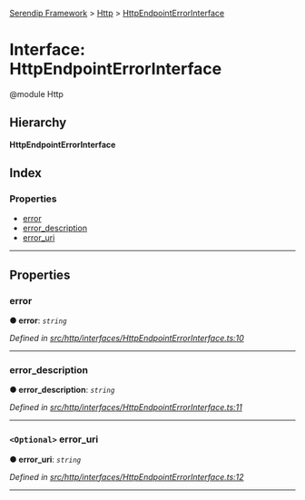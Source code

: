 [Serendip Framework](../README.md) > [Http](../modules/http.md) > [HttpEndpointErrorInterface](../interfaces/http.httpendpointerrorinterface.md)

# Interface: HttpEndpointErrorInterface

@module Http

## Hierarchy

**HttpEndpointErrorInterface**

## Index

### Properties

* [error](http.httpendpointerrorinterface.md#error)
* [error_description](http.httpendpointerrorinterface.md#error_description)
* [error_uri](http.httpendpointerrorinterface.md#error_uri)

---

## Properties

<a id="error"></a>

###  error

**● error**: *`string`*

*Defined in [src/http/interfaces/HttpEndpointErrorInterface.ts:10](https://github.com/m-esm/serendip/blob/570071d/src/http/interfaces/HttpEndpointErrorInterface.ts#L10)*

___
<a id="error_description"></a>

###  error_description

**● error_description**: *`string`*

*Defined in [src/http/interfaces/HttpEndpointErrorInterface.ts:11](https://github.com/m-esm/serendip/blob/570071d/src/http/interfaces/HttpEndpointErrorInterface.ts#L11)*

___
<a id="error_uri"></a>

### `<Optional>` error_uri

**● error_uri**: *`string`*

*Defined in [src/http/interfaces/HttpEndpointErrorInterface.ts:12](https://github.com/m-esm/serendip/blob/570071d/src/http/interfaces/HttpEndpointErrorInterface.ts#L12)*

___

